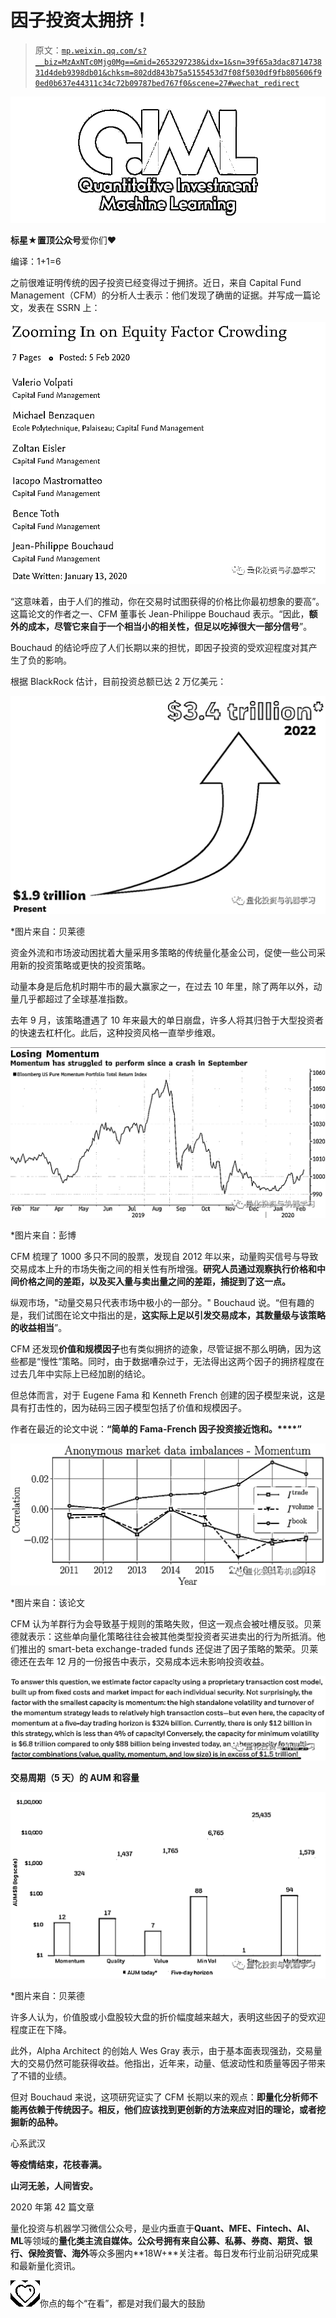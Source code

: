 # 因子投资太拥挤！

> 原文：[`mp.weixin.qq.com/s?__biz=MzAxNTc0Mjg0Mg==&mid=2653297238&idx=1&sn=39f65a3dac871473831d4deb9398db01&chksm=802dd843b75a5155453d7f08f5030df9fb805606f90ed0b637e44311c34c72b09787bed767f0&scene=27#wechat_redirect`](http://mp.weixin.qq.com/s?__biz=MzAxNTc0Mjg0Mg==&mid=2653297238&idx=1&sn=39f65a3dac871473831d4deb9398db01&chksm=802dd843b75a5155453d7f08f5030df9fb805606f90ed0b637e44311c34c72b09787bed767f0&scene=27#wechat_redirect)

![](img/34178214a765d0578fea405af887f201.png)

**标星★****置顶****公众号**爱你们♥  

编译：1+1=6

之前很难证明传统的因子投资已经变得过于拥挤。近日，来自 Capital Fund Management（CFM）的分析人士表示：他们发现了确凿的证据。并写成一篇论文，发表在 SSRN 上：

![](img/b0b09e476068e447b9c7190b6238403c.png)

“这意味着，由于人们的推动，你在交易时试图获得的价格比你最初想象的要高”。这篇论文的作者之一、CFM 董事长 Jean-Philippe Bouchaud 表示。“因此，**额外的成本，尽管它来自于一个相当小的相关性，但足以吃掉很大一部分信号**”。

Bouchaud 的结论呼应了人们长期以来的担忧，即因子投资的受欢迎程度对其产生了负的影响。

根据 BlackRock 估计，目前投资总额已达 2 万亿美元：

![](img/f36fe19b59c613ab5654ca6b130a0f12.png)

*图片来自：贝莱德

资金外流和市场波动困扰着大量采用多策略的传统量化基金公司，促使一些公司采用新的投资策略或更快的投资策略。

动量本身是后危机时期牛市的最大赢家之一，在过去 10 年里，除了两年以外，动量几乎都超过了全球基准指数。

去年 9 月，该策略遭遇了 10 年来最大的单日崩盘，许多人将其归咎于大型投资者的快速去杠杆化。此后，这种投资风格一直举步维艰。

![](img/bf8f334bb0d8d3ba12fffcf69a010f21.png)

*图片来自：彭博

CFM 梳理了 1000 多只不同的股票，发现自 2012 年以来，动量购买信号与导致交易成本上升的市场失衡之间的相关性有所增强。**研究人员通过观察执行价格和中间价格之间的差距，以及买入量与卖出量之间的差距，捕捉到了这一点。**

纵观市场，"动量交易只代表市场中极小的一部分。" Bouchaud 说。“但有趣的是，我们试图在论文中指出的是，**这实际上足以引发交易成本，其数量级与该策略的收益相当**”。

CFM 还发现**价值和规模因子**也有类似拥挤的迹象，尽管证据不那么明确，因为这些都是“慢性”策略。同时，由于数据嘈杂过于，无法得出这两个因子的拥挤程度在过去几年中实际上已经加剧的结论。

但总体而言，对于 Eugene Fama 和 Kenneth French 创建的因子模型来说，这是具有打击性的，因为砝码三因子模型包括了价值和规模因子。

作者在最近的论文中说：**“简单的 Fama-French 因子投资接近饱和。****”**

![](img/40dccfe675cc70cc3456617f033a9aa0.png)

*图片来自：该论文

CFM 认为羊群行为会导致基于规则的策略失败，但这一观点会被吐槽反驳。贝莱德就表示：这些单向量化策略往往会被其他类型投资者买进卖出的行为所抵消。他们推出的 smart-beta exchange-traded funds 还促进了因子策略的繁荣。贝莱德还在去年 12 月的一份报告中表示，交易成本远未影响投资收益。

![](img/6af225e6ce629a2094869b7434656d9e.png)

**交易周期（5 天）的 AUM 和容量**

![](img/03cdb9712338fc40ca80b66040e08a8c.png)

*图片来自：贝莱德

许多人认为，价值股或小盘股较大盘的折价幅度越来越大，表明这些因子的受欢迎程度正在下降。

此外，Alpha Architect 的创始人 Wes Gray 表示，由于基本面表现强劲，交易量大的交易仍然可能获得收益。他指出，近年来，动量、低波动性和质量等因子带来了不错的业绩。

但对 Bouchaud 来说，这项研究证实了 CFM 长期以来的观点：**即量化分析师不能再依赖于传统因子。相反，他们应该找到更创新的方法来应对旧的理论，或者挖掘新的品种。**

心系武汉

**等疫情结束，花枝春满。**

**山河无恙，人间皆安。**

2020 年第 42 篇文章

量化投资与机器学习微信公众号，是业内垂直于**Quant、MFE、Fintech、AI、ML**等领域的**量化类主流自媒体。**公众号拥有来自**公募、私募、券商、期货、银行、保险资管、海外**等众多圈内**18W+**关注者。每日发布行业前沿研究成果和最新量化资讯。

![](img/6cba9abe9f2c434df7bd9c0d0d6e1156.png)你点的每个“在看”，都是对我们最大的鼓励